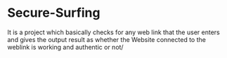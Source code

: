 # Secure-Surfing
It is a project which basically checks for any web link that the user enters and gives the output result as whether the Website connected to the weblink is working and authentic or not/
